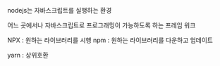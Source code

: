 nodejs는 자바스크립트를 실행하는 환경

어느 곳에서나 자바스크립트로 프로그래밍이 가능하도록 하는 프레임 워크

NPX : 원하는 라이브러리를 시행
npm : 원하는 라이브러리를 다운하고 업데이트

yarn : 상위호환
